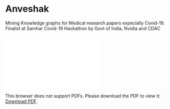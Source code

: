 # Anveshak
Mining Knowledge graphs for Medical research papers expecially Covid-19. Finalist at Samhar Covid-19 Hackathon by Govt of India, Nvidia and CDAC

<br/>

<object data="Team_Pymetrics_Anveshak.pdf" type="application/pdf" width="700px" height="700px">
    <embed src="Team_Pymetrics_Anveshak.pdf">
        <p>This browser does not support PDFs. Please download the PDF to view it: <a href="http://yoursite.com/the.pdf">Download PDF</a>.</p>
    </embed>
</object>
